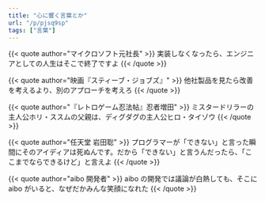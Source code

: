 ```yaml
---
title: "心に響く言葉とか"
url: "/p/pjsq9sp"
tags: ["言葉"]
---
```


<!-- 2019 -->
{{< quote author="マイクロソフト元社長" >}}
実装しなくなったら、エンジニアとしての人生はそこで終了ですよ
{{< /quote >}}

<!-- 2021-04-24 -->
{{< quote author="映画『スティーブ・ジョブズ』" >}}
他社製品を見たら改善を考えるより、別のアプローチを考えろ
{{< /quote >}}

<!-- 2020-10-20 -->
{{< quote author="『レトロゲーム忍法帖』忍者増田" >}}
ミスタードリラーの主人公ホリ・ススムの父親は、ディグダグの主人公ヒロ・タイゾウ
{{< /quote >}}

{{< quote author="任天堂 岩田聡" >}}
プログラマーが「できない」と言った瞬間にそのアイディアは死ぬんです。だから「できない」と言うんだったら、「ここまでならできるけど」と言えよ
{{< /quote >}}

<!-- 2018-04-16 -->
{{< quote author="aibo 開発者" >}}
aibo の開発では議論が白熱しても、そこに aibo がいると、なぜだかみんな笑顔になれた
{{< /quote >}}

